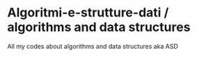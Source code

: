 # Algoritmi-e-strutture-dati / algorithms and data structures
All my codes about algorithms and data structures aka ASD
